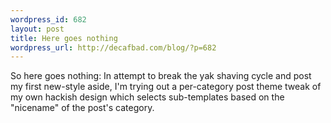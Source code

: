 ```yaml
--- 
wordpress_id: 682
layout: post
title: Here goes nothing
wordpress_url: http://decafbad.com/blog/?p=682
---
```

So here goes nothing:  In attempt to break the yak shaving cycle and post my first new-style aside, I'm trying out a per-category post theme tweak of my own hackish design which selects sub-templates based on the "nicename" of the post's category.
